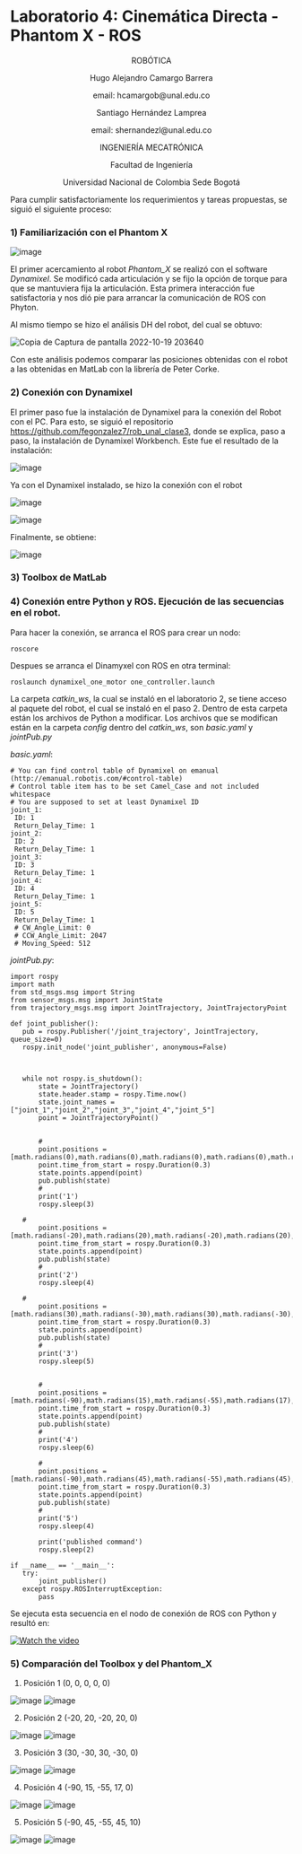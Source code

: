 # Laboratorio 4: Cinemática Directa - Phantom X - ROS
<p align="center">
ROBÓTICA

<p align="center">
Hugo Alejandro Camargo Barrera
<p align="center">
email: hcamargob@unal.edu.co

<p align="center">
Santiago Hernández Lamprea
<p align="center">
email: shernandezl@unal.edu.co


<p align="center">
INGENIERÍA MECATRÓNICA
<p align="center">
Facultad de Ingeniería
<p align="center">
Universidad Nacional de Colombia Sede Bogotá

Para cumplir satisfactoriamente los requerimientos y tareas propuestas, se siguió el siguiente proceso:

### 1) Familiarización con el Phantom X


![image](https://user-images.githubusercontent.com/112737454/196834382-76eb4269-14da-4f22-9edf-22de416b5bbd.png)

El primer acercamiento al robot _Phantom\_X_ se realizó con el software _Dynamixel_. Se modificó cada articulación y se fijo la opción de torque para que se mantuviera fija la articulación. Esta primera interacción fue satisfactoria y nos dió pie para arrancar la comunicación de ROS con Phyton.

Al mismo tiempo se hizo el análisis DH del robot, del cual se obtuvo:

 ![Copia de Captura de pantalla 2022-10-19 203640](https://user-images.githubusercontent.com/112737454/196844235-8237576e-d5fe-4d32-89fc-ddba99498485.jpg)

 
Con este análisis podemos comparar las posiciones obtenidas con el robot a las obtenidas en MatLab con la librería de Peter Corke.
 
### 2) Conexión con Dynamixel 
  
  El primer paso fue la instalación de Dynamixel para la conexión del Robot con el PC. Para esto, se siguió el repositorio https://github.com/fegonzalez7/rob_unal_clase3, donde se explica, paso a paso, la instalación de Dynamixel Workbench. Este fue el resultado de la instalación:
  
![image](https://user-images.githubusercontent.com/112737454/196839807-f111c32f-55f5-4caa-89ce-e17673230d8a.png)
  
  Ya con el Dynamixel instalado, se hizo la conexión con el robot
  
  ![image](https://user-images.githubusercontent.com/112737454/196839992-92d64318-56f6-4ab4-8923-893001d4ef26.png)
  
![image](https://user-images.githubusercontent.com/112737454/196840064-a59cb4f8-246d-4c97-80fe-d7a4d7f12a4a.png)

  Finalmente, se obtiene:
  
  ![image](https://user-images.githubusercontent.com/112737454/196840206-6953ba82-a47c-4807-87ef-b14ee152394e.png)

 ### 3) Toolbox de MatLab
 
 ### 4) Conexión entre Python y ROS. Ejecución de las secuencias en el robot.
 Para hacer la conexión, se arranca el ROS para crear un nodo:
 ```
 roscore
 ```
 
 Despues se arranca el Dinamyxel con ROS en otra terminal:
 ```
 roslaunch dynamixel_one_motor one_controller.launch
 ```
 
La carpeta _catkin\_ws_, la cual se instaló en el laboratorio 2, se tiene acceso al paquete del robot, el cual se instaló en el paso 2. Dentro de esta carpeta están los archivos de Python a modificar. 
 Los archivos que se modifican están en la carpeta _config_ dentro del _catkin\_ws_, son _basic.yaml_ y _jointPub.py_
 
 _basic.yaml_:
 
 ```
 # You can find control table of Dynamixel on emanual (http://emanual.robotis.com/#control-table)
# Control table item has to be set Camel_Case and not included whitespace
# You are supposed to set at least Dynamixel ID
joint_1:
  ID: 1
  Return_Delay_Time: 1
joint_2:
  ID: 2
  Return_Delay_Time: 1
joint_3:
  ID: 3
  Return_Delay_Time: 1
joint_4:
  ID: 4
  Return_Delay_Time: 1
joint_5:
  ID: 5
  Return_Delay_Time: 1
  # CW_Angle_Limit: 0
  # CCW_Angle_Limit: 2047
  # Moving_Speed: 512
 ```
 _jointPub.py_:
 
 ```
 import rospy
import math
from std_msgs.msg import String
from sensor_msgs.msg import JointState
from trajectory_msgs.msg import JointTrajectory, JointTrajectoryPoint

def joint_publisher():
    pub = rospy.Publisher('/joint_trajectory', JointTrajectory, queue_size=0)
    rospy.init_node('joint_publisher', anonymous=False)
    
    
    
    while not rospy.is_shutdown():
        state = JointTrajectory()
        state.header.stamp = rospy.Time.now()
        state.joint_names = ["joint_1","joint_2","joint_3","joint_4","joint_5"]
        point = JointTrajectoryPoint()
  

        #
        point.positions = [math.radians(0),math.radians(0),math.radians(0),math.radians(0),math.radians(0)]    
        point.time_from_start = rospy.Duration(0.3)
        state.points.append(point)
        pub.publish(state)
        #
        print('1')
        rospy.sleep(3)

	#
        point.positions = [math.radians(-20),math.radians(20),math.radians(-20),math.radians(20),math.radians(0)]    
        point.time_from_start = rospy.Duration(0.3)
        state.points.append(point)
        pub.publish(state)
        #
        print('2')
        rospy.sleep(4)

	#
        point.positions = [math.radians(30),math.radians(-30),math.radians(30),math.radians(-30),math.radians(0)]    
        point.time_from_start = rospy.Duration(0.3)
        state.points.append(point)
        pub.publish(state)
        #
        print('3')
        rospy.sleep(5)
	
        
        #
        point.positions = [math.radians(-90),math.radians(15),math.radians(-55),math.radians(17),math.radians(0)]    
        point.time_from_start = rospy.Duration(0.3)
        state.points.append(point)
        pub.publish(state)
        #
        print('4')
        rospy.sleep(6)
        
        #
        point.positions = [math.radians(-90),math.radians(45),math.radians(-55),math.radians(45),math.radians(0)]    
        point.time_from_start = rospy.Duration(0.3)
        state.points.append(point)
        pub.publish(state)
        #
        print('5')
        rospy.sleep(4)
        
        print('published command')
        rospy.sleep(2)

if __name__ == '__main__':
    try:
        joint_publisher()
    except rospy.ROSInterruptException:
        pass
 ```
 
 Se ejecuta esta secuencia en el nodo de conexión de ROS con Python y resultó en:

 [![Watch the video](https://user-images.githubusercontent.com/112737454/196849844-58cc59df-f25b-4c3b-8961-5bf24d616d12.png)](https://www.youtube.com/watch?v=_p8Cu-6cykE)

 
 ### 5) Comparación del Toolbox y del Phantom_X
 
 1. Posición 1 (0, 0, 0, 0, 0)
 
 ![image](https://user-images.githubusercontent.com/112737454/196853903-63e5d1fe-7acd-41f6-a8ef-9686d57a5364.png) ![image](https://user-images.githubusercontent.com/112737454/196857218-d375f103-4f54-4e94-b341-272be5c89306.png)

2. Posición 2 (-20, 20, -20, 20, 0)
 
 ![image](https://user-images.githubusercontent.com/112737454/196854910-4c3e1e55-25e0-48ae-83f7-bf1af57d7358.png)  ![image](https://user-images.githubusercontent.com/112737454/196857379-c52ae6c8-a812-4d75-b38f-eb6e8c2c6574.png)
 
3. Posición 3 (30, -30, 30, -30, 0) 
 
 ![image](https://user-images.githubusercontent.com/112737454/196855324-d25f97d0-d75f-4367-bd98-569f3ad6942e.png) ![image](https://user-images.githubusercontent.com/112737454/196857440-aecf5ff4-f0c8-4701-8798-5488bc762cdf.png)

4. Posición 4 (-90, 15, -55, 17, 0)
 
 ![image](https://user-images.githubusercontent.com/112737454/196855806-80b89cca-7d81-4f7c-acd5-fb10b7a57785.png) ![image](https://user-images.githubusercontent.com/112737454/196857508-f065d857-8151-4aa9-b54a-84de72a6f8ed.png)
	
5. Posición 5 (-90, 45, -55, 45, 10)

 ![image](https://user-images.githubusercontent.com/112737454/196856277-e97b2096-7a2d-4945-be33-41f16863d380.png) ![image](https://user-images.githubusercontent.com/112737454/196857574-a368e546-7b6c-47f2-b5ea-29be8201e50f.png)
